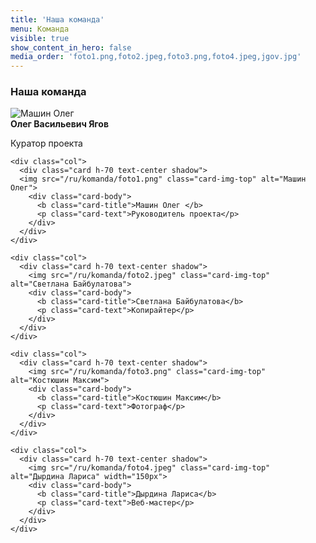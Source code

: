 ```yaml
---
title: 'Наша команда'
menu: Команда
visible: true
show_content_in_hero: false
media_order: 'foto1.png,foto2.jpeg,foto3.png,foto4.jpeg,jgov.jpg'
---
```


<div class="container py-5">
  <h3 class="mb-5 text-center">Наша команда</h3>
  <div class="row row-cols-1 row-cols-md-3 g-4">
      
 <div class="col">
      <div class="card h-70 text-center shadow">
      <img src="/ru/komanda/jgov.jpg" class="card-img-top" alt="Машин Олег">
        <div class="card-body">
          <b class="card-title">Олег Васильевич Ягов </b>
          <p class="card-text">Куратор проекта</p>
        </div>
      </div>
    </div>
      
      
      
    <div class="col">
      <div class="card h-70 text-center shadow">
      <img src="/ru/komanda/foto1.png" class="card-img-top" alt="Машин Олег">
        <div class="card-body">
          <b class="card-title">Машин Олег </b>
          <p class="card-text">Руководитель проекта</p>
        </div>
      </div>
    </div>

    <div class="col">
      <div class="card h-70 text-center shadow">
        <img src="/ru/komanda/foto2.jpeg" class="card-img-top" alt="Светлана Байбулатова">
        <div class="card-body">
          <b class="card-title">Светлана Байбулатова</b>
          <p class="card-text">Копирайтер</p>
        </div>
      </div>
    </div>

    <div class="col">
      <div class="card h-70 text-center shadow">
        <img src="/ru/komanda/foto3.png" class="card-img-top" alt="Костюшин Максим">
        <div class="card-body">
          <b class="card-title">Костюшин Максим</b>
          <p class="card-text">Фотограф</p>
        </div>
      </div>
    </div>

    <div class="col">
      <div class="card h-70 text-center shadow">
        <img src="/ru/komanda/foto4.jpeg" class="card-img-top" alt="Дырдина Лариса" width="150px">
        <div class="card-body">
          <b class="card-title">Дырдина Лариса</b>
          <p class="card-text">Веб-мастер</p>
        </div>
      </div>
    </div>
  </div>
</div>